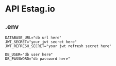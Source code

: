 # API Estag.io

## .env
```
DATABASE_URL="db url here"
JWT_SECRET="your jwt secret here"
JWT_REFRESH_SECRET="your jwt refresh secret here"

DB_USER="db user here"
DB_PASSWORD="db password here"
```